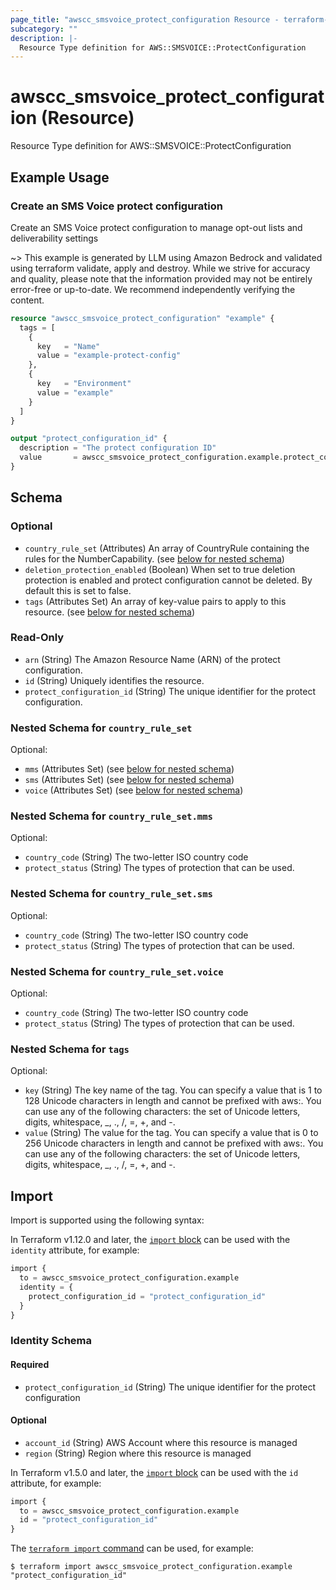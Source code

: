 ```yaml
---
page_title: "awscc_smsvoice_protect_configuration Resource - terraform-provider-awscc"
subcategory: ""
description: |-
  Resource Type definition for AWS::SMSVOICE::ProtectConfiguration
---
```


# awscc_smsvoice_protect_configuration (Resource)

Resource Type definition for AWS::SMSVOICE::ProtectConfiguration

## Example Usage

### Create an SMS Voice protect configuration

Create an SMS Voice protect configuration to manage opt-out lists and deliverability settings

~> This example is generated by LLM using Amazon Bedrock and validated using terraform validate, apply and destroy. While we strive for accuracy and quality, please note that the information provided may not be entirely error-free or up-to-date. We recommend independently verifying the content.

```terraform
resource "awscc_smsvoice_protect_configuration" "example" {
  tags = [
    {
      key   = "Name"
      value = "example-protect-config"
    },
    {
      key   = "Environment" 
      value = "example"
    }
  ]
}

output "protect_configuration_id" {
  description = "The protect configuration ID"
  value       = awscc_smsvoice_protect_configuration.example.protect_configuration_id
}
```

<!-- schema generated by tfplugindocs -->
## Schema

### Optional

- `country_rule_set` (Attributes) An array of CountryRule containing the rules for the NumberCapability. (see [below for nested schema](#nestedatt--country_rule_set))
- `deletion_protection_enabled` (Boolean) When set to true deletion protection is enabled and protect configuration cannot be deleted. By default this is set to false.
- `tags` (Attributes Set) An array of key-value pairs to apply to this resource. (see [below for nested schema](#nestedatt--tags))

### Read-Only

- `arn` (String) The Amazon Resource Name (ARN) of the protect configuration.
- `id` (String) Uniquely identifies the resource.
- `protect_configuration_id` (String) The unique identifier for the protect configuration.

<a id="nestedatt--country_rule_set"></a>
### Nested Schema for `country_rule_set`

Optional:

- `mms` (Attributes Set) (see [below for nested schema](#nestedatt--country_rule_set--mms))
- `sms` (Attributes Set) (see [below for nested schema](#nestedatt--country_rule_set--sms))
- `voice` (Attributes Set) (see [below for nested schema](#nestedatt--country_rule_set--voice))

<a id="nestedatt--country_rule_set--mms"></a>
### Nested Schema for `country_rule_set.mms`

Optional:

- `country_code` (String) The two-letter ISO country code
- `protect_status` (String) The types of protection that can be used.


<a id="nestedatt--country_rule_set--sms"></a>
### Nested Schema for `country_rule_set.sms`

Optional:

- `country_code` (String) The two-letter ISO country code
- `protect_status` (String) The types of protection that can be used.


<a id="nestedatt--country_rule_set--voice"></a>
### Nested Schema for `country_rule_set.voice`

Optional:

- `country_code` (String) The two-letter ISO country code
- `protect_status` (String) The types of protection that can be used.



<a id="nestedatt--tags"></a>
### Nested Schema for `tags`

Optional:

- `key` (String) The key name of the tag. You can specify a value that is 1 to 128 Unicode characters in length and cannot be prefixed with aws:. You can use any of the following characters: the set of Unicode letters, digits, whitespace, _, ., /, =, +, and -.
- `value` (String) The value for the tag. You can specify a value that is 0 to 256 Unicode characters in length and cannot be prefixed with aws:. You can use any of the following characters: the set of Unicode letters, digits, whitespace, _, ., /, =, +, and -.

## Import

Import is supported using the following syntax:

In Terraform v1.12.0 and later, the [`import` block](https://developer.hashicorp.com/terraform/language/import) can be used with the `identity` attribute, for example:

```terraform
import {
  to = awscc_smsvoice_protect_configuration.example
  identity = {
    protect_configuration_id = "protect_configuration_id"
  }
}
```

<!-- schema generated by tfplugindocs -->
### Identity Schema

#### Required

- `protect_configuration_id` (String) The unique identifier for the protect configuration

#### Optional

- `account_id` (String) AWS Account where this resource is managed
- `region` (String) Region where this resource is managed

In Terraform v1.5.0 and later, the [`import` block](https://developer.hashicorp.com/terraform/language/import) can be used with the `id` attribute, for example:

```terraform
import {
  to = awscc_smsvoice_protect_configuration.example
  id = "protect_configuration_id"
}
```

The [`terraform import` command](https://developer.hashicorp.com/terraform/cli/commands/import) can be used, for example:

```shell
$ terraform import awscc_smsvoice_protect_configuration.example "protect_configuration_id"
```
